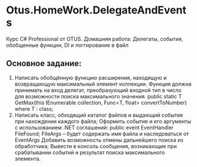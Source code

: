 # Otus.HomeWork.DelegateAndEvents
Курс C# Professional от OTUS. Домашняя работа: Делегаты, события, обобщенные функции, DI и логгирование в файл

## Основное задание:
1) Написать обобщённую функцию расширения, находящую и возвращающую максимальный элемент коллекции.
   Функция должна принимать на вход делегат, преобразующий входной тип в число для возможности поиска максимального значения.
   public static T GetMax(this IEnumerable collection, Func<T, float> convertToNumber) where T : class;
2) Написать класс, обходящий каталог файлов и выдающий событие при нахождении каждого файла;
  Оформить событие и его аргументы с использованием .NET соглашений:
  public event EventHandler FileFound;
  FileArgs – будет содержать имя файла и наследоваться от EventArgs
  Добавить возможность отмены дальнейшего поиска из обработчика;
  Вывести в консоль сообщения, возникающие при срабатывании событий и результат поиска максимального элемента.
